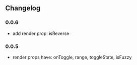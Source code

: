## Changelog

### 0.0.6
* add render prop: isReverse

### 0.0.5
* render props have: onToggle, range, toggleState, isFuzzy
